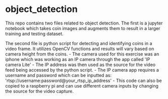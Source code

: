 # object_detection
This repo contains two files related to object detection.
The first is a jupyter notebook which takes coin images and augments them to result in a larger training and testing dataset.

The second file is python script for detecting and identifying coins in a video frame. It utilizes OpenCV functions and results will vary based on camera height from the coins. 
    - The camera used for this exercise was an iphone which was working as an IP camera through the app called 'IP camera Lite'
      - The IP address was then used as the source for the video feed being accessed by the python script.
      - The IP camera app requires a username and password which can be inputted as: 'rtsp://username:password@your_rtsp_ip_address'
    - This code can also be copied to a raspberry pi and can use different camera inputs by changing the source for the video capture.
